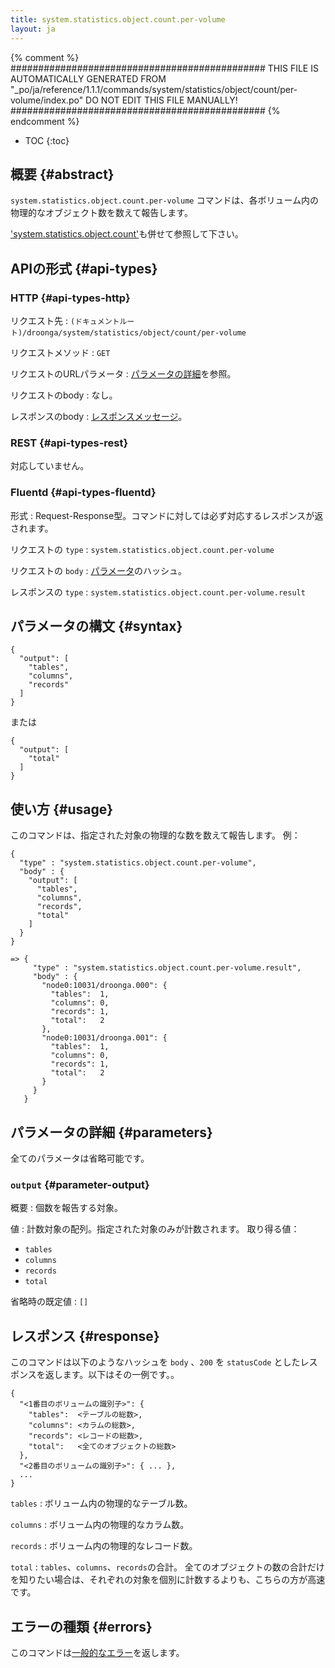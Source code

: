 ```yaml
---
title: system.statistics.object.count.per-volume
layout: ja
---
```


{% comment %}
##############################################
  THIS FILE IS AUTOMATICALLY GENERATED FROM
  "_po/ja/reference/1.1.1/commands/system/statistics/object/count/per-volume/index.po"
  DO NOT EDIT THIS FILE MANUALLY!
##############################################
{% endcomment %}


* TOC
{:toc}

## 概要 {#abstract}

`system.statistics.object.count.per-volume` コマンドは、各ボリューム内の物理的なオブジェクト数を数えて報告します。

['system.statistics.object.count'](../)も併せて参照して下さい。

## APIの形式 {#api-types}

### HTTP {#api-types-http}

リクエスト先
: `(ドキュメントルート)/droonga/system/statistics/object/count/per-volume`

リクエストメソッド
: `GET`

リクエストのURLパラメータ
: [パラメータの詳細](#parameters)を参照。

リクエストのbody
: なし。

レスポンスのbody
: [レスポンスメッセージ](#response)。

### REST {#api-types-rest}

対応していません。

### Fluentd {#api-types-fluentd}

形式
: Request-Response型。コマンドに対しては必ず対応するレスポンスが返されます。

リクエストの `type`
: `system.statistics.object.count.per-volume`

リクエストの `body`
: [パラメータ](#parameters)のハッシュ。

レスポンスの `type`
: `system.statistics.object.count.per-volume.result`

## パラメータの構文 {#syntax}

    {
      "output": [
        "tables",
        "columns",
        "records"
      ]
    }

または

    {
      "output": [
        "total"
      ]
    }

## 使い方 {#usage}

このコマンドは、指定された対象の物理的な数を数えて報告します。
例：

    {
      "type" : "system.statistics.object.count.per-volume",
      "body" : {
        "output": [
          "tables",
          "columns",
          "records",
          "total"
        ]
      }
    }
    
    => {
         "type" : "system.statistics.object.count.per-volume.result",
         "body" : {
           "node0:10031/droonga.000": {
             "tables":  1,
             "columns": 0,
             "records": 1,
             "total":   2
           },
           "node0:10031/droonga.001": {
             "tables":  1,
             "columns": 0,
             "records": 1,
             "total":   2
           }
         }
       }


## パラメータの詳細 {#parameters}

全てのパラメータは省略可能です。

### `output` {#parameter-output}

概要
: 個数を報告する対象。

値
: 計数対象の配列。指定された対象のみが計数されます。
  取り得る値：
  
   * `tables`
   * `columns`
   * `records`
   * `total`

省略時の既定値
: `[]`


## レスポンス {#response}

このコマンドは以下のようなハッシュを `body` 、`200` を `statusCode` としたレスポンスを返します。以下はその一例です。。

    {
      "<1番目のボリュームの識別子>": {
        "tables":  <テーブルの総数>,
        "columns": <カラムの総数>,
        "records": <レコードの総数>,
        "total":   <全てのオブジェクトの総数>
      },
      "<2番目のボリュームの識別子>": { ... },
      ...
    }

`tables`
: ボリューム内の物理的なテーブル数。

`columns`
: ボリューム内の物理的なカラム数。

`records`
: ボリューム内の物理的なレコード数。

`total`
: `tables`、`columns`、`records`の合計。
  全てのオブジェクトの数の合計だけを知りたい場合は、それぞれの対象を個別に計数するよりも、こちらの方が高速です。

## エラーの種類 {#errors}

このコマンドは[一般的なエラー](/reference/message/#error)を返します。
